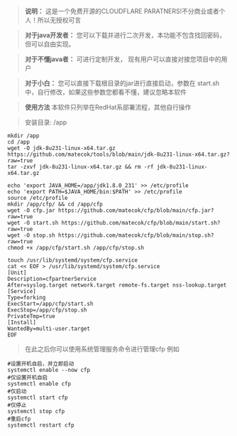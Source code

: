 > **说明：**
> 这是一个免费开源的CLOUDFLARE PARATNERS!不分商业或者个人！所以无授权可言

>**对于java开发者：**
您可以下载并进行二次开发，本功能不包含找回密码，但可以自由实现。

>**对于不懂java者：**
可进行定制开发， 现有用户可以直接对接您项目中的用户

>**对于小白：**
您可以直接下载根目录的jar进行直接启动，参数在 start.sh中，自行修改，如果这些参数您都看不懂，建议忽略本软件

>**使用方法**
本软件只列举在RedHat系部署流程，其他自行操作

>安装目录:  /app
```
mkdir /app
cd /app
wget -O jdk-8u231-linux-x64.tar.gz https://github.com/matecok/tools/blob/main/jdk-8u231-linux-x64.tar.gz?raw=true
tar -zxvf jdk-8u231-linux-x64.tar.gz && rm -rf jdk-8u231-linux-x64.tar.gz

echo 'export JAVA_HOME=/app/jdk1.8.0_231' >> /etc/profile
echo 'export PATH=$JAVA_HOME/bin:$PATH' >> /etc/profile
source /etc/profile
mkdir /app/cfp/ && cd /app/cfp
wget -O cfp.jar https://github.com/matecok/cfp/blob/main/cfp.jar?raw=true
wget -O start.sh https://github.com/matecok/cfp/blob/main/start.sh?raw=true
wget -O stop.sh https://github.com/matecok/cfp/blob/main/stop.sh?raw=true
chmod +x /app/cfp/start.sh /app/cfp/stop.sh

touch /usr/lib/systemd/system/cfp.service
cat << EOF > /usr/lib/systemd/system/cfp.service
[Unit]
Description=cfpartnerService
After=syslog.target network.target remote-fs.target nss-lookup.target
[Service]
Type=forking
ExecStart=/app/cfp/start.sh
ExecStop=/app/cfp/stop.sh
PrivateTmp=true
[Install]
WantedBy=multi-user.target
EOF
```
>在此之后你可以使用系统管理服务命令进行管理cfp
> 例如
```
#设置开机自启，并立即启动
systemctl enable --now cfp
#仅设置开机自启
systemctl enable cfp
#仅启动
systemctl start cfp
#仅停止
systemctl stop cfp
#重启cfp
systemctl restart cfp
```

